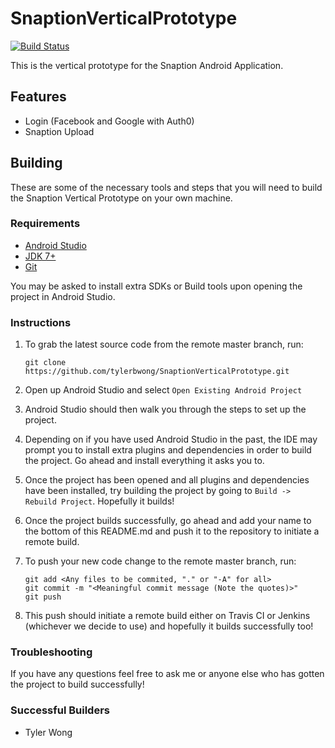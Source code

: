 # SnaptionVerticalPrototype

[![Build Status](https://travis-ci.com/tylerbwong/SnaptionVerticalPrototype.svg?token=AABXGtYrzS4uRtMAUqq3&branch=master)](https://travis-ci.com/tylerbwong/SnaptionVerticalPrototype)

This is the vertical prototype for the Snaption Android Application.

## Features
* Login (Facebook and Google with Auth0)
* Snaption Upload

## Building

These are some of the necessary tools and steps that you will need to 
build the Snaption Vertical Prototype on your own machine.

### Requirements
* [Android Studio](https://developer.android.com/studio/index.html)
* [JDK 7+](http://www.oracle.com/technetwork/java/javase/downloads/jdk7-downloads-1880260.html)
* [Git](https://git-scm.com/book/en/v2/Getting-Started-Installing-Git)

You may be asked to install extra SDKs or Build tools upon opening the 
project in Android Studio.

### Instructions

1. To grab the latest source code from the remote master branch, run:
   ```
   git clone https://github.com/tylerbwong/SnaptionVerticalPrototype.git
   ```

2. Open up Android Studio and select `Open Existing Android Project`
3. Android Studio should then walk you through the steps to set up the
project.
4. Depending on if you have used Android Studio in the past, the IDE
may prompt you to install extra plugins and dependencies in order to 
build the project. Go ahead and install everything it asks you to.
5. Once the project has been opened and all plugins and dependencies
have been installed, try building the project by going to `Build -> 
Rebuild Project`. Hopefully it builds!
6. Once the project builds successfully, go ahead and add your name to
the bottom of this README.md and push it to the repository to initiate 
a remote build.
7. To push your new code change to the remote master branch, run:
   ```
   git add <Any files to be commited, "." or "-A" for all>
   git commit -m "<Meaningful commit message (Note the quotes)>"
   git push
   ```
   
8. This push should initiate a remote build either on Travis CI or
Jenkins (whichever we decide to use) and hopefully it builds successfully
too!

### Troubleshooting

If you have any questions feel free to ask me or anyone else who has
gotten the project to build successfully!

### Successful Builders
* Tyler Wong

